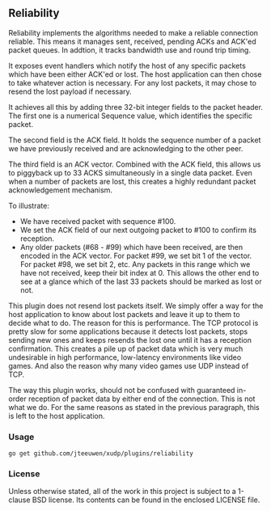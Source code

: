 ## Reliability

Reliability implements the algorithms needed to make a reliable connection
reliable. This means it manages sent, received, pending ACKs and ACK'ed
packet queues. In addtion, it tracks bandwidth use and round trip timing.

It exposes event handlers which notify the host of any specific packets
which have been either ACK'ed or lost. The host application can then
chose to take whatever action is necessary. For any lost packets, it may
chose to resend the lost payload if necessary.

It achieves all this by adding three 32-bit integer fields to the packet
header. The first one is a numerical Sequence value, which identifies the
specific packet.

The second field is the ACK field. It holds the sequence number of a
packet we have previously received and are acknowledging to the other peer.

The third field is an ACK vector. Combined with the ACK field, this allows
us to piggyback up to 33 ACKS simultaneously in a single data packet.
Even when a number of packets are lost, this creates a highly redundant
packet acknowledgement mechanism.

To illustrate:

* We have received packet with sequence #100.
* We set the ACK field of our next outgoing packet to #100 to
  confirm its reception.
* Any older packets (#68 - #99) which have been received, are then
  encoded in the ACK vector. For packet #99, we set bit 1 of the vector.
  For packet #98, we set bit 2, etc. Any packets in this range which we
  have not received, keep their bit index at 0.
  This allows the other end to see at a glance which of the last 33
  packets should be marked as lost or not.

This plugin does not resend lost packets itself.
We simply offer a way for the host application to know about lost packets
and leave it up to them to decide what to do. The reason for this is
performance. The TCP protocol is pretty slow for some applications because
it detects lost packets, stops sending new ones and keeps resends the lost one
until it has a reception confirmation. This creates a pile up of packet data
which is very much undesirable in high performance, low-latency environments
like video games. And also the reason why many video games use UDP instead
of TCP.

The way this plugin works, should not be confused with guaranteed in-order
reception of packet data by either end of the connection. This is not what
we do. For the same reasons as stated in the previous paragraph, this is
left to the host application.


### Usage

    go get github.com/jteeuwen/xudp/plugins/reliability


### License

Unless otherwise stated, all of the work in this project is subject to a
1-clause BSD license. Its contents can be found in the enclosed LICENSE file.



